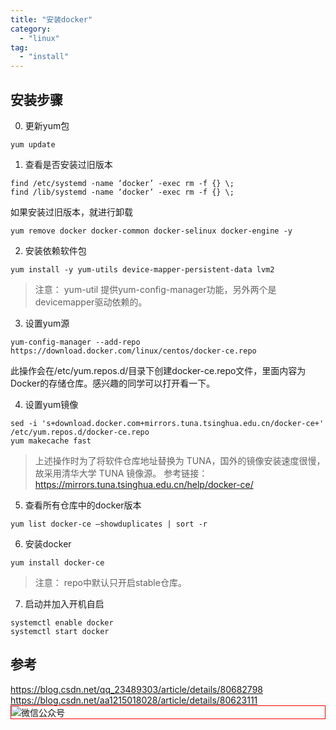 ```yaml
---
title: "安装docker"
category:
  - "linux"
tag:
  - "install"
---
```


## 安装步骤

0. 更新yum包

`yum update`

1. 查看是否安装过旧版本

```
find /etc/systemd -name ‘docker’ -exec rm -f {} \;
find /lib/systemd -name ‘docker’ -exec rm -f {} \;
```

如果安装过旧版本，就进行卸载

```
yum remove docker docker-common docker-selinux docker-engine -y
```


2. 安装依赖软件包

```
yum install -y yum-utils device-mapper-persistent-data lvm2
```

> 注意： yum-util 提供yum-config-manager功能，另外两个是devicemapper驱动依赖的。

3. 设置yum源

```
yum-config-manager --add-repo https://download.docker.com/linux/centos/docker-ce.repo
```

此操作会在/etc/yum.repos.d/目录下创建docker-ce.repo文件，里面内容为Docker的存储仓库。感兴趣的同学可以打开看一下。

4. 设置yum镜像

```
sed -i 's+download.docker.com+mirrors.tuna.tsinghua.edu.cn/docker-ce+' /etc/yum.repos.d/docker-ce.repo
yum makecache fast
```

> 上述操作时为了将软件仓库地址替换为 TUNA，国外的镜像安装速度很慢，故采用清华大学 TUNA 镜像源。
> 参考链接： https://mirrors.tuna.tsinghua.edu.cn/help/docker-ce/

5. 查看所有仓库中的docker版本

```
yum list docker-ce –showduplicates | sort -r
```

6. 安装docker

```
yum install docker-ce
```

> 注意：
> repo中默认只开启stable仓库。

7. 启动并加入开机自启

```
systemctl enable docker
systemctl start docker
```

## 参考

https://blog.csdn.net/qq_23489303/article/details/80682798
https://blog.csdn.net/aa1215018028/article/details/80623111
<img style="border:1px red solid; display:block; margin:0 auto;" :src="$withBase('/qrcode.jpg')" alt="微信公众号" />
